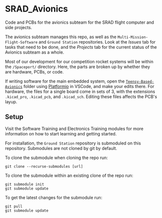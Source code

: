 # SRAD_Avionics
Code and PCBs for the avionics subteam for the SRAD flight computer and side projects.

The avionics subteam manages this repo, as well as the `Multi-Mission-Flight-Software` and `Ground Station`
repositories. Look at the *Issues* tab for tasks that need to be done, and the *Projects* tab for the current
status of the Avionics subteam as a whole. 

Most of our development for our competition rocket systems will be within the `/Spaceport/` directory. Here, the parts 
are broken up by whether they are hardware, PCBs, or code. 

If writing software for the main embedded system, open the [`Teensy-Based-Avionics`](./Spaceport/Code/Teensy-Based-Avionics) 
folder using [Platformio](https://platformio.org/) in VSCode, and make your edits there. For hardware, the files for a single 
board come in sets of 3, with the extensions `.kicad_pro`, `.kicad_pcb`, and `.kicad_sch`. Editing these files affects the 
PCB's layup.

## Setup
Visit the Software Training and Electronics Training modules for more information on how to start learning 
and getting started.

For installation, the `Ground Station` repository is submoduled on this repository. Submodules are not cloned by git by default. 

To clone the submodule when cloning the repo run:
```
git clone --recurse-submodules [url]
```
To clone the submodule within an existing clone of the repo run:
```
git submodule init
git submodule update
```

To get the latest changes for the submodule run:
```
git pull
git submodule update
```

